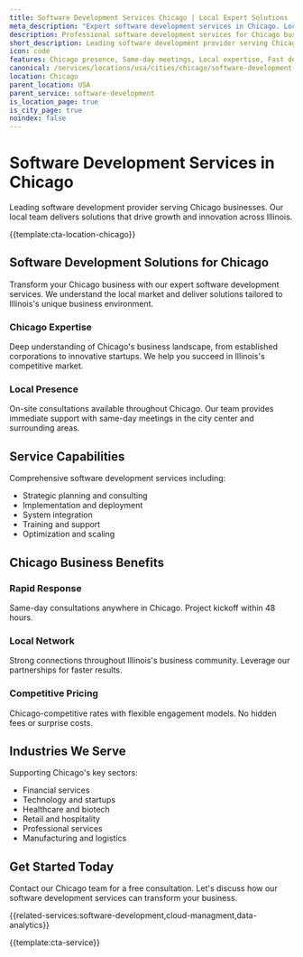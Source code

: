 ```yaml
---
title: Software Development Services Chicago | Local Expert Solutions
meta_description: "Expert software development services in Chicago. Local team, same-day consultations, proven results. Transform your business today."
description: Professional software development services for Chicago businesses
short_description: Leading software development provider serving Chicago and Illinois.
icon: code
features: Chicago presence, Same-day meetings, Local expertise, Fast deployment, Competitive rates, Proven track record
canonical: /services/locations/usa/cities/chicago/software-development-chicago.html
location: Chicago
parent_location: USA
parent_service: software-development
is_location_page: true
is_city_page: true
noindex: false
---
```


# Software Development Services in Chicago

Leading software development provider serving Chicago businesses. Our local team delivers solutions that drive growth and innovation across Illinois.

{{template:cta-location-chicago}}

## Software Development Solutions for Chicago

Transform your Chicago business with our expert software development services. We understand the local market and deliver solutions tailored to Illinois's unique business environment.

### Chicago Expertise

Deep understanding of Chicago's business landscape, from established corporations to innovative startups. We help you succeed in Illinois's competitive market.

### Local Presence

On-site consultations available throughout Chicago. Our team provides immediate support with same-day meetings in the city center and surrounding areas.

## Service Capabilities

Comprehensive software development services including:
- Strategic planning and consulting
- Implementation and deployment
- System integration
- Training and support
- Optimization and scaling

## Chicago Business Benefits

### Rapid Response
Same-day consultations anywhere in Chicago. Project kickoff within 48 hours.

### Local Network
Strong connections throughout Illinois's business community. Leverage our partnerships for faster results.

### Competitive Pricing
Chicago-competitive rates with flexible engagement models. No hidden fees or surprise costs.

## Industries We Serve

Supporting Chicago's key sectors:
- Financial services
- Technology and startups
- Healthcare and biotech
- Retail and hospitality
- Professional services
- Manufacturing and logistics

## Get Started Today

Contact our Chicago team for a free consultation. Let's discuss how our software development services can transform your business.

{{related-services:software-development,cloud-managment,data-analytics}}

{{template:cta-service}}
